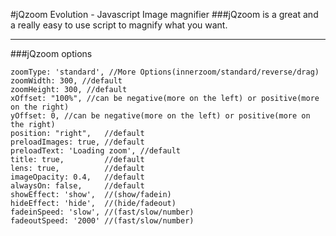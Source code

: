 #jQzoom Evolution  - Javascript Image magnifier
###jQzoom is a great and a really easy to use script to magnify what you want.

<hr>

###jQzoom options
<br>
```
zoomType: 'standard', //More Options(innerzoom/standard/reverse/drag)
zoomWidth: 300, //default
zoomHeight: 300, //default
xOffset: "100%", //can be negative(more on the left) or positive(more on the right)
yOffset: 0, //can be negative(more on the left) or positive(more on the right)
position: "right",   //default
preloadImages: true, //default
preloadText: 'Loading zoom', //default
title: true,         //default
lens: true,          //default
imageOpacity: 0.4,   //default
alwaysOn: false,     //default
showEffect: 'show',  //(show/fadein)
hideEffect: 'hide',  //(hide/fadeout)
fadeinSpeed: 'slow', //(fast/slow/number)
fadeoutSpeed: '2000' //(fast/slow/number)

```